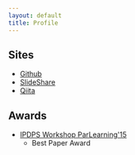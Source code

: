 ```yaml
---
layout: default
title: Profile
---
```


## Sites

* [Github](https://github.com/xxthermidorxx)
* [SlideShare](http://www.slideshare.net/xxthermidorxx)
* [Qiita](http://qiita.com/xxthermidorxx)

## Awards

* [IPDPS Workshop ParLearning'15](http://www.usc.edu/dept/engineering/parlearning/)
  - Best Paper Award
